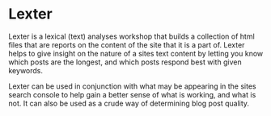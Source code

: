 # Lexter

Lexter is a lexical (text) analyses workshop that builds a collection of html files that are reports on the content of the site that it is a part of. Lexter helps to give insight on the nature of a sites text content by letting you know which posts are the longest, and which posts respond best with given keywords.

Lexter can be used in conjunction with what may be appearing in the sites search console to help gain a better sense of what is working, and what is not. It can also be used as a crude way of determining blog post quality.

